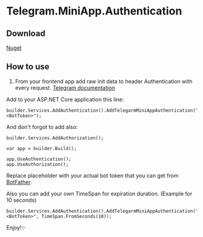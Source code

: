 # Telegram.MiniApp.Authentication

## Download

[Nuget](https://www.nuget.org/packages/Telegram.MiniApp.Authentication/)

## How to use

1. From your frontend app add raw init data to header Authentication with every request. [Telegram documentation](https://core.telegram.org/bots/webapps#validating-data-received-via-the-mini-app)

Add to your ASP.NET Core application this line:

```
builder.Services.AddAuthentication().AddTelegarmMiniAppAuthentication("<BotToken>");
```
And don't forgot to add also:

```
builder.Services.AddAuthorization();

var app = builder.Build();

app.UseAuthentication();
app.UseAuthorization();
```

Replace <BotToken> placeholder with your actual bot token that you can get from [BotFather](https://t.me/BotFather).

Also you can add your own TimeSpan for expiration duration. (Example for 10 seconds)

```
builder.Services.AddAuthentication().AddTelegarmMiniAppAuthentication("<BotToken>", TimeSpan.FromSeconds(10));
```

Enjoy!✨
